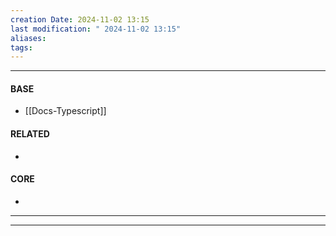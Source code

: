 ```yaml
---
creation Date: 2024-11-02 13:15
last modification: " 2024-11-02 13:15"
aliases: 
tags:
---
```

___
#### BASE
- [[Docs-Typescript]]
#### RELATED
- 
#### CORE
- 
___

___
